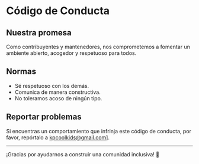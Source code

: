 # Código de Conducta

## Nuestra promesa
Como contribuyentes y mantenedores, nos comprometemos a fomentar un ambiente abierto, acogedor y respetuoso para todos.

## Normas
- Sé respetuoso con los demás.
- Comunica de manera constructiva.
- No toleramos acoso de ningún tipo.

## Reportar problemas
Si encuentras un comportamiento que infrinja este código de conducta, por favor, repórtalo a kpcoolkids@gmail.com].

---
¡Gracias por ayudarnos a construir una comunidad inclusiva! 🌟
